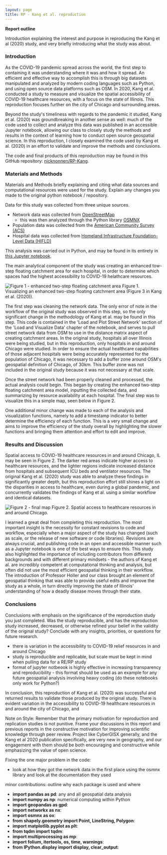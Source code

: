 ```yaml
---
layout: page
title: RP - Kang et al. reproduction
---
```


**Report outline**

Introduction explaining the interest and purpose in reproducing the Kang et al (2020) study, and very briefly introducing what the study was about.

### Introduction

As the COVID-19 pandemic spread across the world, the first step to containing it was understanding where it was and how it spread. An efficient and effective way to accomplish this is through big datasets manipulated and analyzed by modern coding languages such as Python, and using open source data platforms such as OSM. In 2020, Kang et al. conducted a study to measure and visualize the spatial accessibility of COVID-19 healthcare resources, with a focus on the state of Illinois. This reproduction focuses further on the city of Chicago and surrounding areas.

Beyond the study's timeliness with regards to the pandemic it studied, Kang et al. (2020) was groundbreaking in another sense as well: much of the code used to collect and analyze this data was published in an accessible Jupyter notebook, allowing our class to closely study the methods and results in the context of learning how to conduct open source geospatial science. In this reproduction, I closely examined the code used by Kang et al. (2020) in an effort to validate and improve the methods and conclusions.

The code and final products of this reproduction may be found in this GitHub repository: [nicknonnen/RP-Kang](https://github.com/nicknonnen/RP-Kang).


### Materials and Methods

Materials and Methods briefly explaining and citing what data sources and computational resources were used for the study. Explain any changes you made to the original python notebook / repository.

Data for this study was collected from three unique sources.
- Network data was collected from [OpenStreetMap](https://www.openstreetmap.org/#map=4/38.01/-95.84)
  - this was then analyzed through the Python library [OSMNX](https://osmnx.readthedocs.io/en/stable/)
- Population data was collected from the [American Community Survey (ACS)](https://www.census.gov/programs-surveys/acs)
- Hospital data was collected from [Homeland Infrastructure Foundation-Level Data (HIFLD)](https://hifld-geoplatform.opendata.arcgis.com)

This analysis was carried out in Python, and may be found in its entirety in [this Jupyter notebook](kang/assets/COVID-19Acc.ipynb).

The main analytical component of the study was creating an enhanced tow-step floating catchment area for each hospital, in order to determine which spaces had the highest accessibility to COVID-19 helathcare resources.

![Figure 1 - enhanced two-step floating catchment area](kang/assets/method.png)
Figure 1. Visualizing an enhanced two-step floating catchment area (Figure 3 in Kang et al. (2020)).

The first step was cleaning the network data. The only error of note in the workflow of the original study was observed in this step, so the only significant change in the methodology of Kang et al. may be found in this step. This code is contained in the 'Load and Plot Street Network' section of the 'Load and Visualize Data' chapter of the notebook, and serves to pull street network data from OSM to use in the distance matrix aspect of creating catchment areas. In the original study, hospitals all over Illinois were being studied, but in this reproduction, only hospitals in and around Chicago were studied. In order to ensure the actual healthcare capabilities of those adjacent hospitals were being accurately represented for the population of Chicago, it was necessary to add a buffer zone around OSM's geospatial definition of Chicago, of 30km. This buffer zone was not included in the original study because it was not necessary at that scale.

Once the street network had been properly cleaned and processed, the actual analysis could begin. This began by creating the enhanced two-step floating catchment area model, inputting the collected data, and summarizing by resource availability at each hospital. The final step was to visualize this in a simple map, seen below in Figure 2.

One additional minor change was made to each of the analysis and visualization functions, namely to add a timestamp indicator to better determine the efficiency of each function. This is a very small change and aims to improve the efficiency of the study overall by highlighting the slower functions and bringing them attention and effort to edit and improve.


### Results and Discussion

Spatial access to COVID-19 healthcare resources in and around Chicago, IL may be seen in Figure 2. The darker red areas indicate higher access to healthcare resources, and the lighter regions indicate increased distance from hospitals and subsequent ICU beds and ventilator resources. The original Kang et al. (2020) study was able to analyze these findings in significantly greater depth, but this reproduction effort still shines a light on the disparities in access to healthcare, even during a global pandemic, and concurrently validates the findings of Kang et al. using a similar workflow and identical datasets.

![Figure 2 - final map](kang/assets/ChicagoResult2.png)
Figure 2. Spatial access to healthcare resources in and around Chicago.

I learned a great deal from completing this reproduction. The most important insight is the necessity for constant revisions to code and workflow, especially when a major aspect of the study has changed (such as scale, or the release of new software or code libraries). Revisions are always crucial, and publishing code in an open and accessible manner such as a Jupyter notebook is one of the best ways to ensure this. This study also highlighted the importance of including contributors from different backgrounds and with different primary mindsets - the authors of Kang et al. are incredibly competent at computational thinking and analysis, but often did not use the most efficient geospatial thinking in their workflow. The introduction of Professor Holler and our class brought an element of geospatial thinking that was able to provide useful edits and improve the study as a whole, in turn directly improving the state of Illinois' understanding of how a deadly disease moves through their state.


### Conclusions

Conclusions with emphasis on the significance of the reproduction study you just completed. Was the study reproducible, and has the reproduction study increased, decreased, or otherwise refined your belief in the validity of the original study? Conclude with any insights, priorities, or questions for future research.
- there is variation in the accessibility to COVID-19 relief resources in and around Chicago
- study is reproducible and replicable, but scale must be kept in mind when pulling data for a RE/RP study
- format of jupyter notbeook is highly effective in increasing transparency and reproducibility - this format should be used as an example for any future geospatial analysis involving heavy coding (do these notebooks only work for Python?)

In conclusion, this reproduction of Kang et al. (2020) was successful and returned results to validate those produced by the original study. There is evident variation in the accessibility to COVID-19 healthcare resources in and around the city of Chicago, and 


Note on Style: Remember that the primary motivation for reproduction and replication studies is not punitive. Frame your discussions in this report and previous reports in the constructive motivation for improving scientific knowledge through peer review. Project like CyberGISX generally, and the Kang et al 2020 publication specifically, are very new in geography, and our engagement with them should be both encouraging and constructive while emphasizing the value of open science.

Fixing the one major problem in the code:
- look at how they got the network data in the first place using the osmnx library and look at the documentation they used

minor contributions: outline why each package is used and where
- **import pandas as pd**: any and all geospatial data analysis
- **import numpy as np**: numerical computing within Python
- **import geopandas as gpd**:
- **import networkx as nx**:
- **import osmnx as ox**:
- **from shapely.geometry import Point, LineString, Polygon**:
- **import matplotlib.pyplot as plt**:
- **from tqdm import tqdm**:
- **import multiprocessing as mp**:
- **import folium, itertools, os, time, warnings**:
- **from IPython.display import display, clear_output**:
